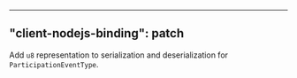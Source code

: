 
---
"client-nodejs-binding": patch
---

Add `u8` representation to serialization and deserialization for `ParticipationEventType`. 
